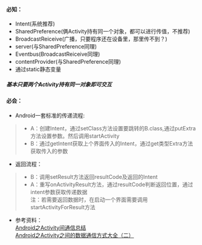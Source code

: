 ####  必知：
+ Intent(系统推荐)
+ SharedPreference(俩Activity持有同一个对象，都可以进行传值，不推荐)
+ BroadcastReiceive(广播，只要程序还在设备里，那里传不到？)
+ server(与SharedPreference同理)  
+ Eventbus(BroadcastReiceive同理)
+ contentProvider(与SharedPreference同理)  
+ 通过static静态变量
#####  基本只要两个Activity持有同一对象即可交互
####  必会：
+ Android一套标准的传递流程:  
>+ A：创建Intent，通过setClass方法设置要跳转的B.class,通过putExtra方法设置参数。然后调用startActivity  
>+ B：通过getIntent获取上个界面传入的Intent，通过get类型Extra方法获取传入的参数  
+ 返回流程：
>+ B：调用setResult方法返回resultCode及返回的Intent
>+ A：重写onActivityResult方法，通过resultCode判断返回位置，通过intent参数获取传递数据  
注：若需要返回数据时，在启动一个界面需要调用startActivityForResult方法

+ 参考资料：  
[Android之Activity间通信总结](http://blog.csdn.net/io_field/article/details/50427936)  
[ Android之Activity之间的数据通信方式大全（二）](http://blog.csdn.net/a_running_wolf/article/details/48826495)
